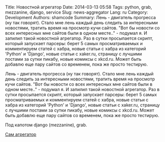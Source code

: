 Title: Новостной агрегатор
Date: 2014-03-13 05:58
Tags: python, grab, mezzanine, django, service
Slug: news-aggregator
Lang: ru
Category: Development
Authors: shamcode
Summary: Лень - двигатель прогресса (ну так говорят). Стало мне лень каждый день следить за интересными новостями, тратить время на просмотр кучи сайтов. "Вот бы новости со всех интересных мне сайтов были в одном месте.." - подумал я. И запилил такой новостной агрегатор. Раз в сутки просыпается скрипт, который запускает парсеры: берет 5 самых просматриваемых и комментируем статей с хабра, новые статьи с хабра из категорий 'Python' и 'Django', новые статьи с xaker.ru, страницу с лучшими постами за сутки пикабу, новые комиксы c xkcd.ru. Может быть добавлю еще пару сайтов со временем, пока же просто тестирую.

Лень - двигатель прогресса (ну так говорят). Стало мне лень каждый день следить за интересными новостями, тратить время на просмотр кучи сайтов. "Вот бы новости со всех интересных мне сайтов были в одном месте.." - подумал я. И запилил такой новостной агрегатор. Раз в сутки просыпается скрипт, который запускает парсеры: берет 5 самых просматриваемых и комментируем статей с хабра, новые статьи с хабра из категорий 'Python' и 'Django', новые статьи с xaker.ru, страницу с лучшими постами за сутки пикабу, новые комиксы c xkcd.ru. Может быть добавлю еще пару сайтов со временем, пока же просто тестирую.

Под капотом django (mezzanine), grab.

[Сам агрегатор](http://news.shamcode.ru)